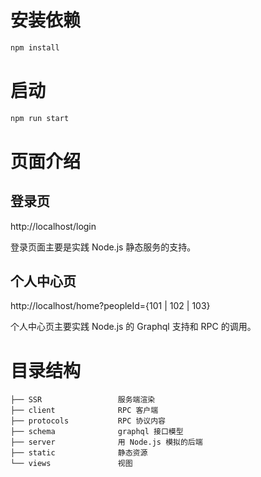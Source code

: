 # 安装依赖

```bash
npm install
```

# 启动

```bash
npm run start
```

# 页面介绍

## 登录页

http://localhost/login

登录页面主要是实践 Node.js 静态服务的支持。

## 个人中心页

http://localhost/home?peopleId={101 | 102 | 103}

个人中心页主要实践 Node.js 的 Graphql 支持和 RPC 的调用。

# 目录结构

```
├── SSR                 服务端渲染
├── client              RPC 客户端
├── protocols           RPC 协议内容
├── schema              graphql 接口模型
├── server              用 Node.js 模拟的后端
├── static              静态资源
└── views               视图
```

